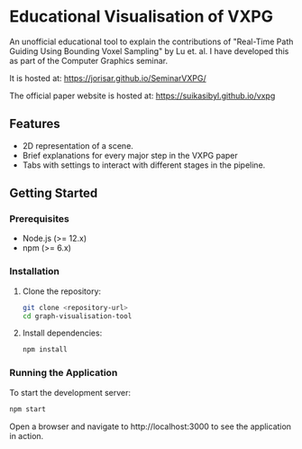 # Educational Visualisation of VXPG

An unofficial educational tool to explain the contributions of "Real-Time Path Guiding Using Bounding Voxel Sampling" by Lu et. al.
I have developed this as part of the Computer Graphics seminar.

It is hosted at: https://jorisar.github.io/SeminarVXPG/

The official paper website is hosted at: https://suikasibyl.github.io/vxpg

## Features

- 2D representation of a scene.
- Brief explanations for every major step in the VXPG paper
- Tabs with settings to interact with different stages in the pipeline.

## Getting Started

### Prerequisites

- Node.js (>= 12.x)
- npm (>= 6.x)

### Installation

1. Clone the repository:
   ```bash
   git clone <repository-url>
   cd graph-visualisation-tool
   ```

2. Install dependencies:
   ```bash
   npm install
   ```

### Running the Application
To start the development server:
   ```bash
   npm start
   ```

Open a browser and navigate to http://localhost:3000 to see the application in action.